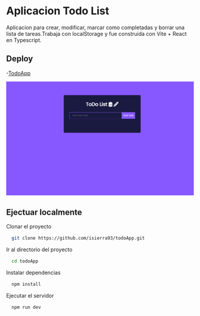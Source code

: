 # Aplicacion Todo List 

Aplicacion para crear, modificar, marcar como completadas y borrar una lista de tareas.Trabaja con localStorage y fue construida con Vite + React en Typescript.

## Deploy
-[TodoApp](https://todoapp-isierra93.vercel.app/)

![Logo](https://raw.githubusercontent.com/isierra93/portfolio/master/public/projects/todoapp.png)


## Ejectuar localmente

Clonar el proyecto

```bash
  git clone https://github.com/isierra93/todoApp.git
```

Ir al directorio del proyecto

```bash
  cd todoApp
```

Instalar dependencias

```bash
  npm install
```

Ejecutar el servidor

```bash
  npm run dev
```
